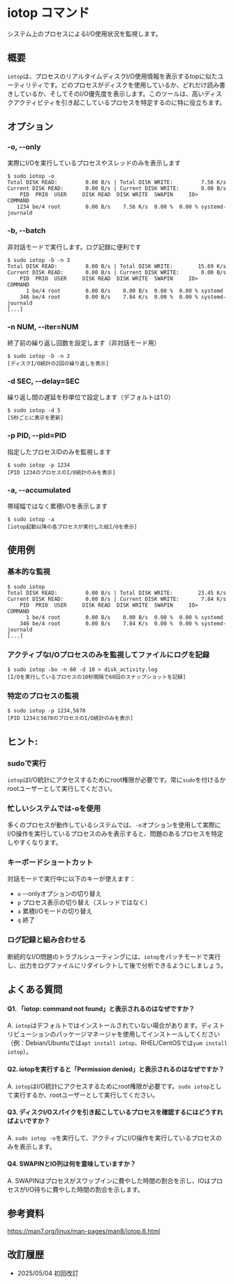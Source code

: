 # iotop コマンド

システム上のプロセスによるI/O使用状況を監視します。

## 概要

`iotop`は、プロセスのリアルタイムディスクI/O使用情報を表示するtopに似たユーティリティです。どのプロセスがディスクを使用しているか、どれだけ読み書きしているか、そしてそのI/O優先度を表示します。このツールは、高いディスクアクティビティを引き起こしているプロセスを特定するのに特に役立ちます。

## オプション

### **-o, --only**

実際にI/Oを実行しているプロセスやスレッドのみを表示します

```console
$ sudo iotop -o
Total DISK READ:         0.00 B/s | Total DISK WRITE:         7.56 K/s
Current DISK READ:       0.00 B/s | Current DISK WRITE:       0.00 B/s
    PID  PRIO  USER     DISK READ  DISK WRITE  SWAPIN     IO>    COMMAND
   1234 be/4 root        0.00 B/s    7.56 K/s  0.00 %  0.00 % systemd-journald
```

### **-b, --batch**

非対話モードで実行します。ログ記録に便利です

```console
$ sudo iotop -b -n 3
Total DISK READ:         0.00 B/s | Total DISK WRITE:        15.69 K/s
Current DISK READ:       0.00 B/s | Current DISK WRITE:       0.00 B/s
    PID  PRIO  USER     DISK READ  DISK WRITE  SWAPIN     IO>    COMMAND
      1 be/4 root        0.00 B/s    0.00 B/s  0.00 %  0.00 % systemd
    346 be/4 root        0.00 B/s    7.84 K/s  0.00 %  0.00 % systemd-journald
[...]
```

### **-n NUM, --iter=NUM**

終了前の繰り返し回数を設定します（非対話モード用）

```console
$ sudo iotop -b -n 2
[ディスクI/O統計の2回の繰り返しを表示]
```

### **-d SEC, --delay=SEC**

繰り返し間の遅延を秒単位で設定します（デフォルトは1.0）

```console
$ sudo iotop -d 5
[5秒ごとに表示を更新]
```

### **-p PID, --pid=PID**

指定したプロセスIDのみを監視します

```console
$ sudo iotop -p 1234
[PID 1234のプロセスのI/O統計のみを表示]
```

### **-a, --accumulated**

帯域幅ではなく累積I/Oを表示します

```console
$ sudo iotop -a
[iotop起動以降の各プロセスが実行した総I/Oを表示]
```

## 使用例

### 基本的な監視

```console
$ sudo iotop
Total DISK READ:         0.00 B/s | Total DISK WRITE:        23.45 K/s
Current DISK READ:       0.00 B/s | Current DISK WRITE:       7.84 K/s
    PID  PRIO  USER     DISK READ  DISK WRITE  SWAPIN     IO>    COMMAND
      1 be/4 root        0.00 B/s    0.00 B/s  0.00 %  0.00 % systemd
    346 be/4 root        0.00 B/s    7.84 K/s  0.00 %  0.00 % systemd-journald
[...]
```

### アクティブなI/Oプロセスのみを監視してファイルにログを記録

```console
$ sudo iotop -bo -n 60 -d 10 > disk_activity.log
[I/Oを実行しているプロセスの10秒間隔で60回のスナップショットを記録]
```

### 特定のプロセスの監視

```console
$ sudo iotop -p 1234,5678
[PID 1234と5678のプロセスのI/O統計のみを表示]
```

## ヒント:

### sudoで実行

`iotop`はI/O統計にアクセスするためにroot権限が必要です。常に`sudo`を付けるかrootユーザーとして実行してください。

### 忙しいシステムでは-oを使用

多くのプロセスが動作しているシステムでは、`-o`オプションを使用して実際にI/O操作を実行しているプロセスのみを表示すると、問題のあるプロセスを特定しやすくなります。

### キーボードショートカット

対話モードで実行中に以下のキーが使えます：
- `o` --onlyオプションの切り替え
- `p` プロセス表示の切り替え（スレッドではなく）
- `a` 累積I/Oモードの切り替え
- `q` 終了

### ログ記録と組み合わせる

断続的なI/O問題のトラブルシューティングには、`iotop`をバッチモードで実行し、出力をログファイルにリダイレクトして後で分析できるようにしましょう。

## よくある質問

#### Q1. 「iotop: command not found」と表示されるのはなぜですか？
A. `iotop`はデフォルトではインストールされていない場合があります。ディストリビューションのパッケージマネージャを使用してインストールしてください（例：Debian/Ubuntuでは`apt install iotop`、RHEL/CentOSでは`yum install iotop`）。

#### Q2. iotopを実行すると「Permission denied」と表示されるのはなぜですか？
A. `iotop`はI/O統計にアクセスするためにroot権限が必要です。`sudo iotop`として実行するか、rootユーザーとして実行してください。

#### Q3. ディスクI/Oスパイクを引き起こしているプロセスを確認するにはどうすればよいですか？
A. `sudo iotop -o`を実行して、アクティブにI/O操作を実行しているプロセスのみを表示します。

#### Q4. SWAPINとIO列は何を意味していますか？
A. SWAPINはプロセスがスワップインに費やした時間の割合を示し、IOはプロセスがI/O待ちに費やした時間の割合を示します。

## 参考資料

https://man7.org/linux/man-pages/man8/iotop.8.html

## 改訂履歴

- 2025/05/04 初回改訂